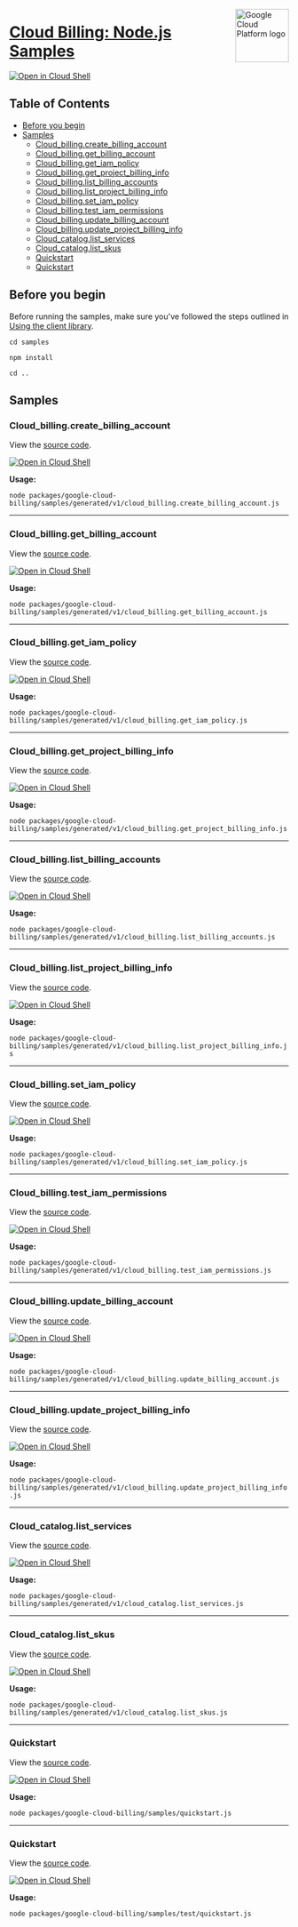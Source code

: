 [//]: # "This README.md file is auto-generated, all changes to this file will be lost."
[//]: # "To regenerate it, use `python -m synthtool`."
<img src="https://avatars2.githubusercontent.com/u/2810941?v=3&s=96" alt="Google Cloud Platform logo" title="Google Cloud Platform" align="right" height="96" width="96"/>

# [Cloud Billing: Node.js Samples](https://github.com/googleapis/google-cloud-node)

[![Open in Cloud Shell][shell_img]][shell_link]



## Table of Contents

* [Before you begin](#before-you-begin)
* [Samples](#samples)
  * [Cloud_billing.create_billing_account](#cloud_billing.create_billing_account)
  * [Cloud_billing.get_billing_account](#cloud_billing.get_billing_account)
  * [Cloud_billing.get_iam_policy](#cloud_billing.get_iam_policy)
  * [Cloud_billing.get_project_billing_info](#cloud_billing.get_project_billing_info)
  * [Cloud_billing.list_billing_accounts](#cloud_billing.list_billing_accounts)
  * [Cloud_billing.list_project_billing_info](#cloud_billing.list_project_billing_info)
  * [Cloud_billing.set_iam_policy](#cloud_billing.set_iam_policy)
  * [Cloud_billing.test_iam_permissions](#cloud_billing.test_iam_permissions)
  * [Cloud_billing.update_billing_account](#cloud_billing.update_billing_account)
  * [Cloud_billing.update_project_billing_info](#cloud_billing.update_project_billing_info)
  * [Cloud_catalog.list_services](#cloud_catalog.list_services)
  * [Cloud_catalog.list_skus](#cloud_catalog.list_skus)
  * [Quickstart](#quickstart)
  * [Quickstart](#quickstart)

## Before you begin

Before running the samples, make sure you've followed the steps outlined in
[Using the client library](https://github.com/googleapis/google-cloud-node#using-the-client-library).

`cd samples`

`npm install`

`cd ..`

## Samples



### Cloud_billing.create_billing_account

View the [source code](https://github.com/googleapis/google-cloud-node/blob/master/packages/google-cloud-billing/samples/generated/v1/cloud_billing.create_billing_account.js).

[![Open in Cloud Shell][shell_img]](https://console.cloud.google.com/cloudshell/open?git_repo=https://github.com/googleapis/google-cloud-node&page=editor&open_in_editor=packages/google-cloud-billing/samples/generated/v1/cloud_billing.create_billing_account.js,samples/README.md)

__Usage:__


`node packages/google-cloud-billing/samples/generated/v1/cloud_billing.create_billing_account.js`


-----




### Cloud_billing.get_billing_account

View the [source code](https://github.com/googleapis/google-cloud-node/blob/master/packages/google-cloud-billing/samples/generated/v1/cloud_billing.get_billing_account.js).

[![Open in Cloud Shell][shell_img]](https://console.cloud.google.com/cloudshell/open?git_repo=https://github.com/googleapis/google-cloud-node&page=editor&open_in_editor=packages/google-cloud-billing/samples/generated/v1/cloud_billing.get_billing_account.js,samples/README.md)

__Usage:__


`node packages/google-cloud-billing/samples/generated/v1/cloud_billing.get_billing_account.js`


-----




### Cloud_billing.get_iam_policy

View the [source code](https://github.com/googleapis/google-cloud-node/blob/master/packages/google-cloud-billing/samples/generated/v1/cloud_billing.get_iam_policy.js).

[![Open in Cloud Shell][shell_img]](https://console.cloud.google.com/cloudshell/open?git_repo=https://github.com/googleapis/google-cloud-node&page=editor&open_in_editor=packages/google-cloud-billing/samples/generated/v1/cloud_billing.get_iam_policy.js,samples/README.md)

__Usage:__


`node packages/google-cloud-billing/samples/generated/v1/cloud_billing.get_iam_policy.js`


-----




### Cloud_billing.get_project_billing_info

View the [source code](https://github.com/googleapis/google-cloud-node/blob/master/packages/google-cloud-billing/samples/generated/v1/cloud_billing.get_project_billing_info.js).

[![Open in Cloud Shell][shell_img]](https://console.cloud.google.com/cloudshell/open?git_repo=https://github.com/googleapis/google-cloud-node&page=editor&open_in_editor=packages/google-cloud-billing/samples/generated/v1/cloud_billing.get_project_billing_info.js,samples/README.md)

__Usage:__


`node packages/google-cloud-billing/samples/generated/v1/cloud_billing.get_project_billing_info.js`


-----




### Cloud_billing.list_billing_accounts

View the [source code](https://github.com/googleapis/google-cloud-node/blob/master/packages/google-cloud-billing/samples/generated/v1/cloud_billing.list_billing_accounts.js).

[![Open in Cloud Shell][shell_img]](https://console.cloud.google.com/cloudshell/open?git_repo=https://github.com/googleapis/google-cloud-node&page=editor&open_in_editor=packages/google-cloud-billing/samples/generated/v1/cloud_billing.list_billing_accounts.js,samples/README.md)

__Usage:__


`node packages/google-cloud-billing/samples/generated/v1/cloud_billing.list_billing_accounts.js`


-----




### Cloud_billing.list_project_billing_info

View the [source code](https://github.com/googleapis/google-cloud-node/blob/master/packages/google-cloud-billing/samples/generated/v1/cloud_billing.list_project_billing_info.js).

[![Open in Cloud Shell][shell_img]](https://console.cloud.google.com/cloudshell/open?git_repo=https://github.com/googleapis/google-cloud-node&page=editor&open_in_editor=packages/google-cloud-billing/samples/generated/v1/cloud_billing.list_project_billing_info.js,samples/README.md)

__Usage:__


`node packages/google-cloud-billing/samples/generated/v1/cloud_billing.list_project_billing_info.js`


-----




### Cloud_billing.set_iam_policy

View the [source code](https://github.com/googleapis/google-cloud-node/blob/master/packages/google-cloud-billing/samples/generated/v1/cloud_billing.set_iam_policy.js).

[![Open in Cloud Shell][shell_img]](https://console.cloud.google.com/cloudshell/open?git_repo=https://github.com/googleapis/google-cloud-node&page=editor&open_in_editor=packages/google-cloud-billing/samples/generated/v1/cloud_billing.set_iam_policy.js,samples/README.md)

__Usage:__


`node packages/google-cloud-billing/samples/generated/v1/cloud_billing.set_iam_policy.js`


-----




### Cloud_billing.test_iam_permissions

View the [source code](https://github.com/googleapis/google-cloud-node/blob/master/packages/google-cloud-billing/samples/generated/v1/cloud_billing.test_iam_permissions.js).

[![Open in Cloud Shell][shell_img]](https://console.cloud.google.com/cloudshell/open?git_repo=https://github.com/googleapis/google-cloud-node&page=editor&open_in_editor=packages/google-cloud-billing/samples/generated/v1/cloud_billing.test_iam_permissions.js,samples/README.md)

__Usage:__


`node packages/google-cloud-billing/samples/generated/v1/cloud_billing.test_iam_permissions.js`


-----




### Cloud_billing.update_billing_account

View the [source code](https://github.com/googleapis/google-cloud-node/blob/master/packages/google-cloud-billing/samples/generated/v1/cloud_billing.update_billing_account.js).

[![Open in Cloud Shell][shell_img]](https://console.cloud.google.com/cloudshell/open?git_repo=https://github.com/googleapis/google-cloud-node&page=editor&open_in_editor=packages/google-cloud-billing/samples/generated/v1/cloud_billing.update_billing_account.js,samples/README.md)

__Usage:__


`node packages/google-cloud-billing/samples/generated/v1/cloud_billing.update_billing_account.js`


-----




### Cloud_billing.update_project_billing_info

View the [source code](https://github.com/googleapis/google-cloud-node/blob/master/packages/google-cloud-billing/samples/generated/v1/cloud_billing.update_project_billing_info.js).

[![Open in Cloud Shell][shell_img]](https://console.cloud.google.com/cloudshell/open?git_repo=https://github.com/googleapis/google-cloud-node&page=editor&open_in_editor=packages/google-cloud-billing/samples/generated/v1/cloud_billing.update_project_billing_info.js,samples/README.md)

__Usage:__


`node packages/google-cloud-billing/samples/generated/v1/cloud_billing.update_project_billing_info.js`


-----




### Cloud_catalog.list_services

View the [source code](https://github.com/googleapis/google-cloud-node/blob/master/packages/google-cloud-billing/samples/generated/v1/cloud_catalog.list_services.js).

[![Open in Cloud Shell][shell_img]](https://console.cloud.google.com/cloudshell/open?git_repo=https://github.com/googleapis/google-cloud-node&page=editor&open_in_editor=packages/google-cloud-billing/samples/generated/v1/cloud_catalog.list_services.js,samples/README.md)

__Usage:__


`node packages/google-cloud-billing/samples/generated/v1/cloud_catalog.list_services.js`


-----




### Cloud_catalog.list_skus

View the [source code](https://github.com/googleapis/google-cloud-node/blob/master/packages/google-cloud-billing/samples/generated/v1/cloud_catalog.list_skus.js).

[![Open in Cloud Shell][shell_img]](https://console.cloud.google.com/cloudshell/open?git_repo=https://github.com/googleapis/google-cloud-node&page=editor&open_in_editor=packages/google-cloud-billing/samples/generated/v1/cloud_catalog.list_skus.js,samples/README.md)

__Usage:__


`node packages/google-cloud-billing/samples/generated/v1/cloud_catalog.list_skus.js`


-----




### Quickstart

View the [source code](https://github.com/googleapis/google-cloud-node/blob/master/packages/google-cloud-billing/samples/quickstart.js).

[![Open in Cloud Shell][shell_img]](https://console.cloud.google.com/cloudshell/open?git_repo=https://github.com/googleapis/google-cloud-node&page=editor&open_in_editor=packages/google-cloud-billing/samples/quickstart.js,samples/README.md)

__Usage:__


`node packages/google-cloud-billing/samples/quickstart.js`


-----




### Quickstart

View the [source code](https://github.com/googleapis/google-cloud-node/blob/master/packages/google-cloud-billing/samples/test/quickstart.js).

[![Open in Cloud Shell][shell_img]](https://console.cloud.google.com/cloudshell/open?git_repo=https://github.com/googleapis/google-cloud-node&page=editor&open_in_editor=packages/google-cloud-billing/samples/test/quickstart.js,samples/README.md)

__Usage:__


`node packages/google-cloud-billing/samples/test/quickstart.js`






[shell_img]: https://gstatic.com/cloudssh/images/open-btn.png
[shell_link]: https://console.cloud.google.com/cloudshell/open?git_repo=https://github.com/googleapis/google-cloud-node&page=editor&open_in_editor=samples/README.md
[product-docs]: https://cloud.google.com/billing/docs
